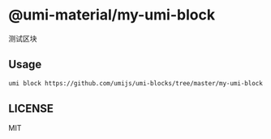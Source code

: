 # @umi-material/my-umi-block

测试区块

## Usage

```sh
umi block https://github.com/umijs/umi-blocks/tree/master/my-umi-block
```

## LICENSE

MIT
